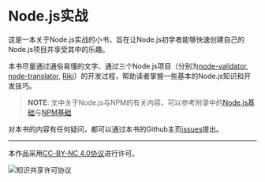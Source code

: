# Node.js实战

这是一本关于Node.js实战的小书，旨在让Node.js初学者能够快速创建自己的Node.js项目并享受其中的乐趣。

本书尽量通过通俗易懂的文字、通过三个Node.js项目（分别为[node-validator](https://github.com/SFantasy/node-validator), [node-translator](https://github.com/SFantasy/node-translator), [Riki](https://github.com/SFantasy/Riki)）的开发过程，帮助读者掌握一些基本的Node.js知识和开发技巧。

> **NOTE**: 文中关于Node.js与NPM的有关内容，可以参考附录中的[Node.js基础](../appendix/basic.md)与[NPM基础](../appendix/npm.md)

对本书的内容有任何疑问，都可以通过本书的Github主页[issues](https://github.com/SFantasy/node-in-action/issues)提出。

---

本作品采用[CC-BY-NC 4.0协议](http://creativecommons.org/licenses/by-nc/4.0/)进行许可。

![知识共享许可协议](https://i.creativecommons.org/l/by-nc/4.0/88x31.png)
